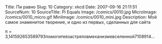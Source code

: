 Title: Пи равно 
Slug: 10 
Category: xkcd 
Date: 2007-09-16 21:11:51 
SourceNum: 10 
SourceTitle: Pi Equals 
Image: /comics/0010.jpg 
MicroImage: /comics/0010_micro.gif 
MiniImage: /comics/0010_mini.jpg 
Description: Моё самое знаменитое творение, и одно из первых, сделанных для сайта 

π = 3,141592653589793помогитеязастряловмеханизмевселенной7108914…